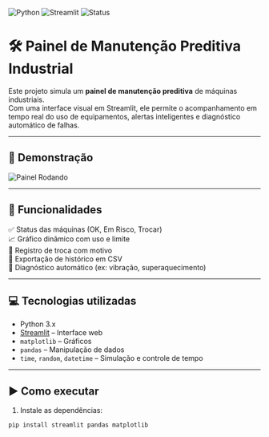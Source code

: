 ![Python](https://img.shields.io/badge/Python-3.10-blue)
![Streamlit](https://img.shields.io/badge/Streamlit-Web%20App-red)
![Status](https://img.shields.io/badge/Projeto-Funcional-brightgreen)
# 🛠️ Painel de Manutenção Preditiva Industrial

Este projeto simula um **painel de manutenção preditiva** de máquinas industriais.  
Com uma interface visual em Streamlit, ele permite o acompanhamento em tempo real do uso de equipamentos, alertas inteligentes e diagnóstico automático de falhas.

---

## 📸 Demonstração

![Painel Rodando](imagens/captura_web.png)

---

## 🚀 Funcionalidades

✅ Status das máquinas (OK, Em Risco, Trocar)  
📈 Gráfico dinâmico com uso e limite  
🔧 Registro de troca com motivo  
💾 Exportação de histórico em CSV  
🧠 Diagnóstico automático (ex: vibração, superaquecimento)

---

## 💻 Tecnologias utilizadas

- Python 3.x
- [Streamlit](https://streamlit.io/) – Interface web
- `matplotlib` – Gráficos
- `pandas` – Manipulação de dados
- `time`, `random`, `datetime` – Simulação e controle de tempo

---

## ▶️ Como executar

1. Instale as dependências:

```bash
pip install streamlit pandas matplotlib
